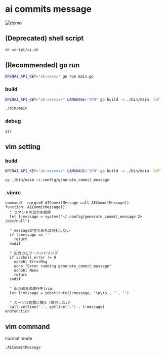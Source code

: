 # ai commits message
![demo](https://raw.githubusercontent.com/wiki/motty93/ai-commits-message/images/ai-commit-message.gif)

## (Deprecated) shell script
```bash
sh script/ai.sh
```

## (Recommended) go run
```bash
OPENAI_API_KEY='sk-xxxxx' go run main.go
```
### build
```bash
OPENAI_API_KEY="sk-xxxxxxx" LANGUAGE="JPN" go build -o ./bin/main -ldflags "-X 'main.apiKey=${OPENAI_API_KEY}' -X 'i18n.lang=${LANGUAGE}'" main.go

./bin/main
```

### debug
```bash
air
```

## vim setting
### build
```bash
OPENAI_API_KEY="sk-xxxxxxx" LANGUAGE="JPN" go build -o ./bin/main -ldflags "-X 'main.apiKey=${OPENAI_API_KEY}' -X 'i18n.lang=${LANGUAGE}'" main.go

cp ./bin/main ~/.config/generate_commit_message
```

### .vimrc
```vim
command! -nargs=0 AICommitMessage call AICommitMessage()
function! AICommitMessage()
  " コマンドの出力を取得
  let l:message = system("~/.config/generate_commit_message 2> /dev/null")

  " messageが空であれば何もしない
  if l:message == ''
    return
  endif

  " 出力のエラーハンドリング
  if v:shell_error != 0
    echohl ErrorMsg
    echo "Error running generate_commit_message"
    echohl None
    return
  endif

  " 出力結果の改行をtrim
  let l:message = substitute(l:message, '\n\+$', '', '')

  " カーソル位置に挿入（改行しない）
  call setline('.', getline('.') . l:message)
endfunction
```

## vim command
normal mode
```vim
:AICommitMessage
```
